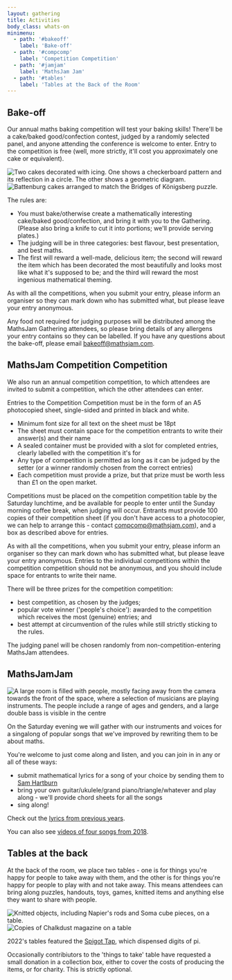 ```yaml
---
layout: gathering
title: Activities
body_class: whats-on
minimenu:
  - path: '#bakeoff'
    label: 'Bake-off'
  - path: '#compcomp'
    label: 'Competition Competition'
  - path: '#jamjam'
    label: 'MathsJam Jam'
  - path: '#tables'
    label: 'Tables at the Back of the Room'
---
```


<h2 id="bakeoff">Bake-off</h2>

Our annual maths baking competition will test your baking skills! There'll be a cake/baked good/confection contest, judged by a randomly selected panel, and anyone attending the conference is welcome to enter. Entry to the competition is free (well, more strictly, it'll cost you approximately one cake or equivalent).

![Two cakes decorated with icing. One shows a checkerboard pattern and its reflection in a circle. The other shows a geometric diagram.](../../images/Cakes1.jpg)
![Battenburg cakes arranged to match the Bridges of Königsberg puzzle.](../../images/Cakes2.jpg)

The rules are:

- You must bake/otherwise create a mathematically interesting cake/baked good/confection, and bring it with you to the Gathering. (Please also bring a knife to cut it into portions; we'll provide serving plates.)
- The judging will be in three categories: best flavour, best presentation, and best maths.
- The first will reward a well-made, delicious item; the second will reward the item which has been decorated the most beautifully and looks most like what it's supposed to be; and the third will reward the most ingenious mathematical theming.

As with all the competitions, when you submit your entry, please inform an organiser so they can mark down who has submitted what, but please leave your entry anonymous.

Any food not required for judging purposes will be distributed among the MathsJam Gathering attendees, so please bring details of any allergens your entry contains so they can be labelled. If you have any questions about the bake-off, please email [bakeoff@mathsjam.com](mailto:bakeoff@mathsjam.com).

<h2 id="compcomp">MathsJam Competition Competition</h2>

We also run an annual competition competition, to which attendees are invited to submit a competition, which the other attendees can enter.

Entries to the Competition Competition must be in the form of an A5 photocopied sheet, single-sided and printed in black and white.

- Minimum font size for all text on the sheet must be 18pt
- The sheet must contain space for the competition entrants to write their answer(s) and their name
- A sealed container must be provided with a slot for completed entries, clearly labelled with the competition it's for
- Any type of competition is permitted as long as it can be judged by the setter (or a winner randomly chosen from the correct entries)
- Each competition must provide a prize, but that prize must be worth less than £1 on the open market.

Competitions must be placed on the competition competition table by the Saturday lunchtime, and be available for people to enter until the Sunday morning coffee break, when judging will occur. Entrants must provide 100 copies of their competition sheet (if you don't have access to a photocopier, we can help to arrange this - contact [compcomp@mathsjam.com](mailto:compcomp@mathsjam.com)), and a box as described above for entries.

As with all the competitions, when you submit your entry, please inform an organiser so they can mark down who has submitted what, but please leave your entry anonymous. Entries to the individual competitions within the competition competition should not be anonymous, and you should include space for entrants to write their name.

There will be three prizes for the competition competition:

- best competition, as chosen by the judges;
- popular vote winner ('people's choice'): awarded to the competition which receives the most (genuine) entries; and
- best attempt at circumvention of the rules while still strictly sticking to the rules.

The judging panel will be chosen randomly from non-competition-entering MathsJam attendees.

<h2 id="jamjam">MathsJamJam</h2>

![A large room is filled with people, mostly facing away from the camera towards the front of the space, where a selection of musicians are playing instruments. The people include a range of ages and genders, and a large double bass is visible in the centre](../../images/Jam.png)

On the Saturday evening we will gather with our instruments and voices for a singalong of popular songs that we've improved by rewriting them to be about maths.

You're welcome to just come along and listen, and you can join in in any or all of these ways:

- submit mathematical lyrics for a song of your choice by sending them to [Sam Hartburn](mailto:sam@samhartburn.co.uk)
- bring your own guitar/ukulele/grand piano/triangle/whatever and play along - we'll provide chord sheets for all the songs
- sing along!

Check out the [lyrics from previous years](https://drive.google.com/file/d/11WAOPrPDRhW_ecBByvCqT1GaW13JQ0gj/view?usp=drive_link).

You can also see [videos of four songs from 2018](https://www.youtube.com/playlist?list=PLRddDv4mCcEXrN_cgWEaiVwtKmyHyfNMn).

<h2 id="tables">Tables at the back</h2>

At the back of the room, we place two tables - one is for things you're happy for people to take away with them, and the other is for things you're happy for people to play with and not take away. This means attendees can bring along puzzles, handouts, toys, games, knitted items and anything else they want to share with people.

![Knitted objects, including Napier's rods and Soma cube pieces, on a table.](../../images/TablesAtBack1.jpg)
![Copies of Chalkdust magazine on a table](../../images/TablesAtBack2.jpg)

2022's tables featured the [Spigot Tap](https://youtu.be/LQ1_di1TStc?feature=shared), which dispensed digits of pi.

Occasionally contribiutors to the 'things to take' table have requested a small donation in a collection box, either to cover the costs of producing the items, or for charity. This is strictly optional.

